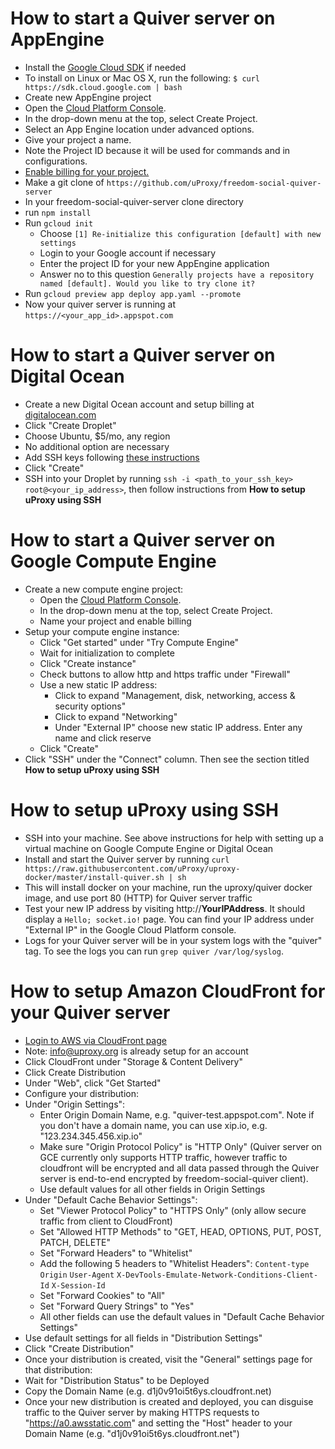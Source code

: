 # How to start a Quiver server on AppEngine
* Install the [Google Cloud SDK](https://cloud.google.com/sdk/) if needed
 * To install on Linux or Mac OS X, run the following: ```$ curl https://sdk.cloud.google.com | bash```
* Create new AppEngine project
 * Open the [Cloud Platform Console](https://console.cloud.google.com/?_ga=1.8589557.1999999848.1449090455).
 * In the drop-down menu at the top, select Create Project.
 * Select an App Engine location under advanced options.
 * Give your project a name.
 * Note the Project ID because it will be used for commands and in configurations.
 * [Enable billing for your project.](https://console.cloud.google.com/project/_/settings)
* Make a git clone of ```https://github.com/uProxy/freedom-social-quiver-server```
* In your freedom-social-quiver-server clone directory
 * run ```npm install```
 * Run ```gcloud init```
     * Choose ```[1] Re-initialize this configuration [default] with new settings```
     * Login to your Google account if necessary
     * Enter the project ID for your new AppEngine application
     * Answer no to this question ```Generally projects have a repository named [default]. Would you like to try clone it?```
 * Run ```gcloud preview app deploy app.yaml --promote```
* Now your quiver server is running at ```https://<your_app_id>.appspot.com```

# How to start a Quiver server on Digital Ocean
* Create a new Digital Ocean account and setup billing at [digitalocean.com](http://digitalocean.com)
* Click "Create Droplet"
 * Choose Ubuntu, $5/mo, any region
 * No additional option are necessary
 * Add SSH keys following [these instructions](https://www.digitalocean.com/community/tutorials/how-to-use-ssh-keys-with-digitalocean-droplets)
 * Click "Create"
* SSH into your Droplet by running ```ssh -i <path_to_your_ssh_key> root@<your_ip_address>```, then follow instructions from **How to setup uProxy using SSH**

# How to start a Quiver server on Google Compute Engine
* Create a new compute engine project:
  * Open the [Cloud Platform Console](https://console.cloud.google.com/?_ga=1.8589557.1999999848.1449090455).
  * In the drop-down menu at the top, select Create Project.
  * Name your project and enable billing
* Setup your compute engine instance:
  * Click "Get started" under "Try Compute Engine"
  * Wait for initialization to complete
  * Click "Create instance"
  * Check buttons to allow http and https traffic under "Firewall"
  * Use a new static IP address:
     * Click to expand "Management, disk, networking, access & security options"
     * Click to expand "Networking"
     * Under "External IP" choose new static IP address.  Enter any name and click reserve
  * Click "Create"
* Click "SSH" under the "Connect" column.  Then see the section titled **How to setup uProxy using SSH**

# How to setup uProxy using SSH
* SSH into your machine.  See above instructions for help with setting up a virtual machine on Google Compute Engine or Digital Ocean
* Install and start the Quiver server by running ```curl https://raw.githubusercontent.com/uProxy/uproxy-docker/master/install-quiver.sh | sh```
 * This will install docker on your machine, run the uproxy/quiver docker image, and use port 80 (HTTP) for Quiver server traffic
* Test your new IP address by visiting http://**YourIPAddress**.  It should display a ```Hello; socket.io!``` page.  You can find your IP address under "External IP" in the Google Cloud Platform console.
* Logs for your Quiver server will be in your system logs with the "quiver" tag.  To see the logs you can run ```grep quiver /var/log/syslog```.

# How to setup Amazon CloudFront for your Quiver server
* [Login to AWS via CloudFront page](https://aws.amazon.com/cloudfront/)
 * Note: info@uproxy.org is already setup for an account
* Click CloudFront under "Storage & Content Delivery"
* Click Create Distribution
* Under "Web", click "Get Started"
* Configure your distribution:
 * Under "Origin Settings":
     * Enter Origin Domain Name, e.g. "quiver-test.appspot.com". Note if you don't have a domain name, you can use xip.io, e.g. "123.234.345.456.xip.io"
     * Make sure "Origin Protocol Policy" is "HTTP Only" (Quiver server on GCE currently only supports HTTP traffic, however traffic to cloudfront will be encrypted and all data passed through the Quiver server is end-to-end encrypted by freedom-social-quiver client).
     * Use default values for all other fields in Origin Settings
 * Under "Default Cache Behavior Settings":
     * Set "Viewer Protocol Policy" to "HTTPS Only" (only allow secure traffic from client to CloudFront)
     * Set "Allowed HTTP Methods" to "GET, HEAD, OPTIONS, PUT, POST, PATCH, DELETE"
     * Set "Forward Headers" to "Whitelist"
     * Add the following 5 headers to "Whitelist Headers": ```Content-type``` ```Origin``` ```User-Agent``` ```X-DevTools-Emulate-Network-Conditions-Client-Id``` ```X-Session-Id```
     * Set "Forward Cookies" to "All"
     * Set "Forward Query Strings" to "Yes"
     * All other fields can use the default values in "Default Cache Behavior Settings"
 * Use default settings for all fields in "Distribution Settings"
 * Click "Create Distribution"
* Once your distribution is created, visit the "General" settings page for that distribution:
 * Wait for "Distribution Status" to be Deployed
 * Copy the Domain Name (e.g. d1j0v91oi5t6ys.cloudfront.net)
* Once your new distribution is created and deployed, you can disguise traffic to the Quiver server by making HTTPS requests to "https://a0.awsstatic.com" and setting the "Host" header to your Domain Name (e.g. "d1j0v91oi5t6ys.cloudfront.net")

